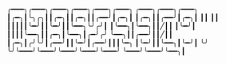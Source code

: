 
╭━━━╮╭━━━╮╭━━━╮╭━━━╮╭━━━╮╭━━━╮  ╭━━━╮╭━━━╮╭━━━╮
┃╭━╮┃╰╮╭╮┃┃╭━╮┃┃╭━╮┃┃╭━━╯┃╭━╮┃  ┃╭━╮┃┃╭━━╯┃╭━╮┃
┃┃ ┃┃ ┃┃┃┃┃╰━╯┃┃╰━╯┃┃╰━━╮╰╯╭╯┃  ┃╰━━╮┃╰━━╮┃┃╱┃┃
┃╰━╯┃ ┃┃┃┃╰━━╮┃┃╭━╮┃╰━━╮┃╭━╯╭╯  ╰━━╮┃┃╭━━╯┃┃╱┃┃
┃╭━╮┃╭╯╰╯┃╭━━╯┃┃╰━╯┃╭━━╯┃┃┃╰━╮  ┃╰━╯┃┃╰━━╮┃╰━╯┃
╰╯ ╰╯╰━━━╯╰━━━╯╰━━━╯╰━━━╯╰━━━╯  ╰━━━╯╰━━━╯╰━━╮┃


